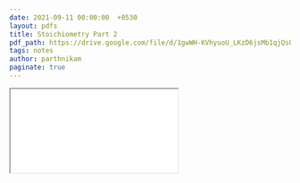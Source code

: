 ```yaml
---
date: 2021-09-11 00:00:00  +0530
layout: pdfs
title: Stoichiometry Part 2
pdf_path: https://drive.google.com/file/d/1gwWH-KVhyuoU_LKzD6jsMb1qjQsO-bHL/preview?usp=sharing
tags: notes
author: parthnikam
paginate: true
---
```


<iframe class="embed-pdf" src="{{ page.pdf_path }}#toolbar=0" seamless="seamless" scrolling="no" style="overflow:hidden"></iframe>
